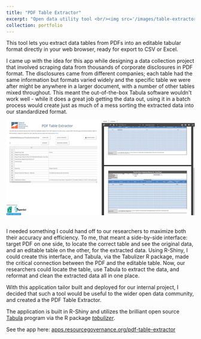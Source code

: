 ```yaml
---
title: "PDF Table Extractor"
excerpt: "Open data utility tool <br/><img src='/images/table-extractor-1.png'>"
collection: portfolio
---
```




This tool lets you extract data tables from PDFs into an editable tabular format directly in your web browser, ready for export to CSV or Excel.

I came up with the idea for this app while designing a data collection project that involved scraping data from thousands of corporate disclosures in PDF format. The disclosures came from different companies; 
each table had the same information but formats varied widely and the specific table we were after might be anywhere in a larger document, with a number of other tables mixed throughout. This meant the out-of-the-box Tabula
software wouldn't work well - while it does a great job getting the data out, using it in a batch process would create just as much of a mess sorting the extracted data into our standardized format.

<div style="text-align:center"><img src="/images/table-extractor-1.png" /></div>
<br>

I needed something I could hand off to our researchers to maximize both their accuracy and efficiency. To me, that meant a side-by-side interface: target PDF on one side, to locate the correct table and see the original data,
and an editable table on the other, for the extracted data. Using R-Shiny, I could create this interface, and Tabula, via the Tabulizer R package, made the critical connection between the PDF and 
the editable table. Now, our researchers could locate the table, use Tabula to extract the data, and reformat and clean the extracted data all in one place.

With this application tailor built and deployed for our internal project, I decided that such a tool would be useful to the wider open data community, and created a the PDF Table Extractor.

The application is built in R-Shiny and utilizes the brilliant open source [Tabula](https://tabula.technology/) program via the R package [*tabulizer*](https://github.com/ropensci/tabulizer).

See the app here: [apps.resourcegovernance.org/pdf-table-extractor](https://apps.resourcegovernance.org/pdf-table-extractor)




